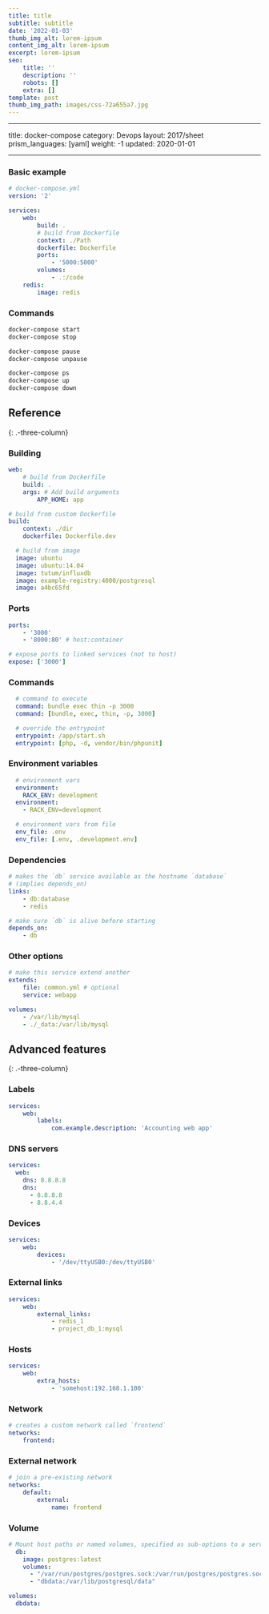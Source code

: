 ```yaml
---
title: title
subtitle: subtitle
date: '2022-01-03'
thumb_img_alt: lorem-ipsum
content_img_alt: lorem-ipsum
excerpt: lorem-ipsum
seo:
    title: ''
    description: ''
    robots: []
    extra: []
template: post
thumb_img_path: images/css-72a655a7.jpg
---
```


---

title: docker-compose
category: Devops
layout: 2017/sheet
prism_languages: [yaml]
weight: -1
updated: 2020-01-01

---

### Basic example

```yaml
# docker-compose.yml
version: '2'

services:
    web:
        build: .
        # build from Dockerfile
        context: ./Path
        dockerfile: Dockerfile
        ports:
            - '5000:5000'
        volumes:
            - .:/code
    redis:
        image: redis
```

### Commands

```sh
docker-compose start
docker-compose stop
```

```sh
docker-compose pause
docker-compose unpause
```

```sh
docker-compose ps
docker-compose up
docker-compose down
```

## Reference

{: .-three-column}

### Building

```yaml
web:
    # build from Dockerfile
    build: .
    args: # Add build arguments
        APP_HOME: app
```

```yaml
# build from custom Dockerfile
build:
    context: ./dir
    dockerfile: Dockerfile.dev
```

```yaml
  # build from image
  image: ubuntu
  image: ubuntu:14.04
  image: tutum/influxdb
  image: example-registry:4000/postgresql
  image: a4bc65fd
```

### Ports

```yaml
ports:
    - '3000'
    - '8000:80' # host:container
```

```yaml
# expose ports to linked services (not to host)
expose: ['3000']
```

### Commands

```yaml
  # command to execute
  command: bundle exec thin -p 3000
  command: [bundle, exec, thin, -p, 3000]
```

```yaml
  # override the entrypoint
  entrypoint: /app/start.sh
  entrypoint: [php, -d, vendor/bin/phpunit]
```

### Environment variables

```yaml
  # environment vars
  environment:
    RACK_ENV: development
  environment:
    - RACK_ENV=development
```

```yaml
  # environment vars from file
  env_file: .env
  env_file: [.env, .development.env]
```

### Dependencies

```yaml
# makes the `db` service available as the hostname `database`
# (implies depends_on)
links:
    - db:database
    - redis
```

```yaml
# make sure `db` is alive before starting
depends_on:
    - db
```

### Other options

```yaml
# make this service extend another
extends:
    file: common.yml # optional
    service: webapp
```

```yaml
volumes:
    - /var/lib/mysql
    - ./_data:/var/lib/mysql
```

## Advanced features

{: .-three-column}

### Labels

```yaml
services:
    web:
        labels:
            com.example.description: 'Accounting web app'
```

### DNS servers

```yaml
services:
  web:
    dns: 8.8.8.8
    dns:
      - 8.8.8.8
      - 8.8.4.4
```

### Devices

```yaml
services:
    web:
        devices:
            - '/dev/ttyUSB0:/dev/ttyUSB0'
```

### External links

```yaml
services:
    web:
        external_links:
            - redis_1
            - project_db_1:mysql
```

### Hosts

```yaml
services:
    web:
        extra_hosts:
            - 'somehost:192.168.1.100'
```

### Network

```yaml
# creates a custom network called `frontend`
networks:
    frontend:
```

### External network

```yaml
# join a pre-existing network
networks:
    default:
        external:
            name: frontend
```

### Volume

```yaml
# Mount host paths or named volumes, specified as sub-options to a service
  db:
    image: postgres:latest
    volumes:
      - "/var/run/postgres/postgres.sock:/var/run/postgres/postgres.sock"
      - "dbdata:/var/lib/postgresql/data"

volumes:
  dbdata:
```
